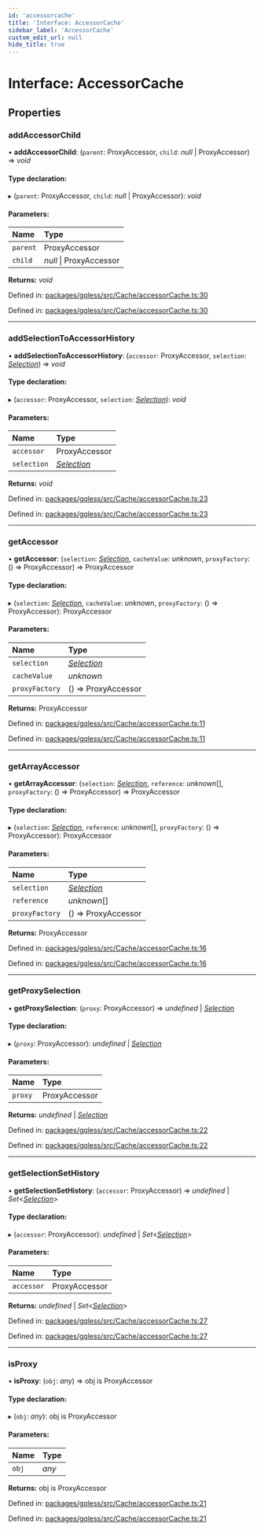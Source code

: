 ```yaml
---
id: 'accessorcache'
title: 'Interface: AccessorCache'
sidebar_label: 'AccessorCache'
custom_edit_url: null
hide_title: true
---
```


# Interface: AccessorCache

## Properties

### addAccessorChild

• **addAccessorChild**: (`parent`: ProxyAccessor, `child`: _null_ \| ProxyAccessor) => _void_

#### Type declaration:

▸ (`parent`: ProxyAccessor, `child`: _null_ \| ProxyAccessor): _void_

#### Parameters:

| Name     | Type                    |
| :------- | :---------------------- |
| `parent` | ProxyAccessor           |
| `child`  | _null_ \| ProxyAccessor |

**Returns:** _void_

Defined in: [packages/gqless/src/Cache/accessorCache.ts:30](https://github.com/gqless/gqless/blob/master/packages/gqless/src/Cache/accessorCache.ts#L30)

Defined in: [packages/gqless/src/Cache/accessorCache.ts:30](https://github.com/gqless/gqless/blob/master/packages/gqless/src/Cache/accessorCache.ts#L30)

---

### addSelectionToAccessorHistory

• **addSelectionToAccessorHistory**: (`accessor`: ProxyAccessor, `selection`: [_Selection_](../classes/selection.md)) => _void_

#### Type declaration:

▸ (`accessor`: ProxyAccessor, `selection`: [_Selection_](../classes/selection.md)): _void_

#### Parameters:

| Name        | Type                                   |
| :---------- | :------------------------------------- |
| `accessor`  | ProxyAccessor                          |
| `selection` | [_Selection_](../classes/selection.md) |

**Returns:** _void_

Defined in: [packages/gqless/src/Cache/accessorCache.ts:23](https://github.com/gqless/gqless/blob/master/packages/gqless/src/Cache/accessorCache.ts#L23)

Defined in: [packages/gqless/src/Cache/accessorCache.ts:23](https://github.com/gqless/gqless/blob/master/packages/gqless/src/Cache/accessorCache.ts#L23)

---

### getAccessor

• **getAccessor**: (`selection`: [_Selection_](../classes/selection.md), `cacheValue`: _unknown_, `proxyFactory`: () => ProxyAccessor) => ProxyAccessor

#### Type declaration:

▸ (`selection`: [_Selection_](../classes/selection.md), `cacheValue`: _unknown_, `proxyFactory`: () => ProxyAccessor): ProxyAccessor

#### Parameters:

| Name           | Type                                   |
| :------------- | :------------------------------------- |
| `selection`    | [_Selection_](../classes/selection.md) |
| `cacheValue`   | _unknown_                              |
| `proxyFactory` | () => ProxyAccessor                    |

**Returns:** ProxyAccessor

Defined in: [packages/gqless/src/Cache/accessorCache.ts:11](https://github.com/gqless/gqless/blob/master/packages/gqless/src/Cache/accessorCache.ts#L11)

Defined in: [packages/gqless/src/Cache/accessorCache.ts:11](https://github.com/gqless/gqless/blob/master/packages/gqless/src/Cache/accessorCache.ts#L11)

---

### getArrayAccessor

• **getArrayAccessor**: (`selection`: [_Selection_](../classes/selection.md), `reference`: _unknown_[], `proxyFactory`: () => ProxyAccessor) => ProxyAccessor

#### Type declaration:

▸ (`selection`: [_Selection_](../classes/selection.md), `reference`: _unknown_[], `proxyFactory`: () => ProxyAccessor): ProxyAccessor

#### Parameters:

| Name           | Type                                   |
| :------------- | :------------------------------------- |
| `selection`    | [_Selection_](../classes/selection.md) |
| `reference`    | _unknown_[]                            |
| `proxyFactory` | () => ProxyAccessor                    |

**Returns:** ProxyAccessor

Defined in: [packages/gqless/src/Cache/accessorCache.ts:16](https://github.com/gqless/gqless/blob/master/packages/gqless/src/Cache/accessorCache.ts#L16)

Defined in: [packages/gqless/src/Cache/accessorCache.ts:16](https://github.com/gqless/gqless/blob/master/packages/gqless/src/Cache/accessorCache.ts#L16)

---

### getProxySelection

• **getProxySelection**: (`proxy`: ProxyAccessor) => _undefined_ \| [_Selection_](../classes/selection.md)

#### Type declaration:

▸ (`proxy`: ProxyAccessor): _undefined_ \| [_Selection_](../classes/selection.md)

#### Parameters:

| Name    | Type          |
| :------ | :------------ |
| `proxy` | ProxyAccessor |

**Returns:** _undefined_ \| [_Selection_](../classes/selection.md)

Defined in: [packages/gqless/src/Cache/accessorCache.ts:22](https://github.com/gqless/gqless/blob/master/packages/gqless/src/Cache/accessorCache.ts#L22)

Defined in: [packages/gqless/src/Cache/accessorCache.ts:22](https://github.com/gqless/gqless/blob/master/packages/gqless/src/Cache/accessorCache.ts#L22)

---

### getSelectionSetHistory

• **getSelectionSetHistory**: (`accessor`: ProxyAccessor) => _undefined_ \| _Set_<[_Selection_](../classes/selection.md)\>

#### Type declaration:

▸ (`accessor`: ProxyAccessor): _undefined_ \| _Set_<[_Selection_](../classes/selection.md)\>

#### Parameters:

| Name       | Type          |
| :--------- | :------------ |
| `accessor` | ProxyAccessor |

**Returns:** _undefined_ \| _Set_<[_Selection_](../classes/selection.md)\>

Defined in: [packages/gqless/src/Cache/accessorCache.ts:27](https://github.com/gqless/gqless/blob/master/packages/gqless/src/Cache/accessorCache.ts#L27)

Defined in: [packages/gqless/src/Cache/accessorCache.ts:27](https://github.com/gqless/gqless/blob/master/packages/gqless/src/Cache/accessorCache.ts#L27)

---

### isProxy

• **isProxy**: (`obj`: _any_) => obj is ProxyAccessor

#### Type declaration:

▸ (`obj`: _any_): obj is ProxyAccessor

#### Parameters:

| Name  | Type  |
| :---- | :---- |
| `obj` | _any_ |

**Returns:** obj is ProxyAccessor

Defined in: [packages/gqless/src/Cache/accessorCache.ts:21](https://github.com/gqless/gqless/blob/master/packages/gqless/src/Cache/accessorCache.ts#L21)

Defined in: [packages/gqless/src/Cache/accessorCache.ts:21](https://github.com/gqless/gqless/blob/master/packages/gqless/src/Cache/accessorCache.ts#L21)
